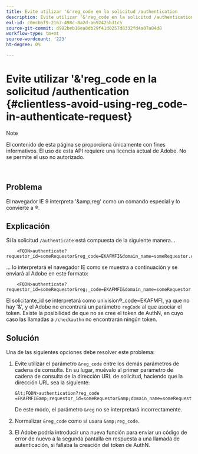 ```yaml
---
title: Evite utilizar '&'reg_code en la solicitud /authentication
description: Evite utilizar '&'reg_code en la solicitud /authentication
exl-id: c0ecb6f9-2167-498c-8a2d-a692425b31c5
source-git-commit: d982beb16ea0db29f41d0257d8332fd4a07a84d8
workflow-type: tm+mt
source-wordcount: '223'
ht-degree: 0%

---
```


# Evite utilizar &#39;&amp;&#39;reg_code en la solicitud /authentication {#clientless-avoid-using-reg_code-in-authenticate-request}

>[!NOTE]
>
>El contenido de esta página se proporciona únicamente con fines informativos. El uso de esta API requiere una licencia actual de Adobe. No se permite el uso no autorizado.

</br>



## Problema

El navegador IE 9 interpreta &#39;\&amp;reg&#39; como un comando especial y lo convierte a ®.

## Explicación

Si la solicitud `/authenticate` está compuesta de la siguiente manera...


```
    <FQDN>authenticate? requestor_id=someRequestor&reg_code=EKAFMFI&domain_name=someRequestor.com&noflash=true&mso_id=someMvpd&redirect_url=someRequestor.redirect.url.html
```


... lo interpretará el navegador IE como se muestra a continuación y se enviará al Adobe en este formato:


```
    <FQDN>authenticate?requestor_id=someRequestor&reg;_code=EKAFMFI&domain_name=someRequestor.com&noflash=true&mso_id=someMvpd&redirect_url=someRequestor.redirect.url.html
```


El solicitante\_id se interpretará como univision®\_code=EKAFMFI, ya que no hay &#39;&amp;&#39;, y el Adobe no encontrará un parámetro `regCode` al que asociar el token.  Existe la posibilidad de que no se cree el token de AuthN, en cuyo caso las llamadas a `/checkauthn` no encontrarán ningún token.



## Solución

Una de las siguientes opciones debe resolver este problema:

1. Evite utilizar el parámetro `&reg_code` entre los demás parámetros de cadena de consulta.  En su lugar, muévalo al primer parámetro de cadena de consulta de la dirección URL de solicitud, haciendo que la dirección URL sea la siguiente:


       &lt;FQDN>authentication?reg_code =EKAFMFI&amp;requestor_id=someRequestor&amp;domain_name=someRequestor.com&amp;noflash=true&amp;mso_id=someMvpd&amp;redirect_url=someRequestor.redirect.url.html
   

   De este modo, el parámetro `&reg` no se interpretará incorrectamente.

1. Normalizar `&reg_code` como si usara `&amp;reg_code`.

1. El Adobe podría introducir una nueva función para enviar un código de error de nuevo a la segunda pantalla en respuesta a una llamada de autenticación, si fallaba la creación del token de AuthN.
